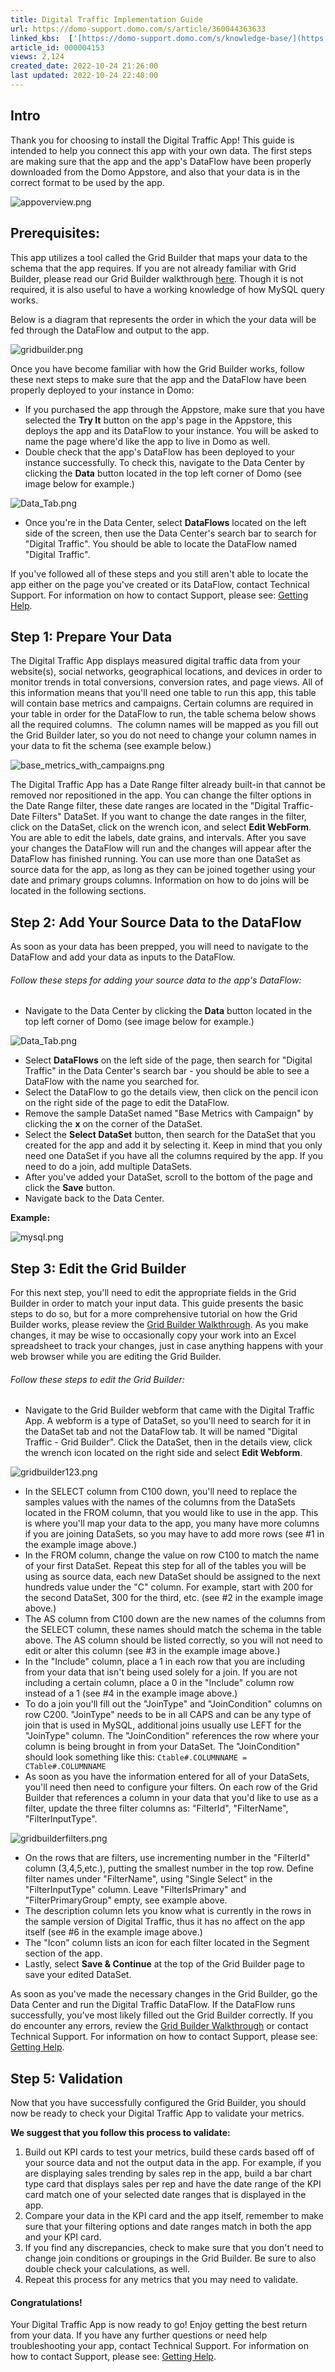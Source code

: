 ```yaml
---
title: Digital Traffic Implementation Guide
url: https://domo-support.domo.com/s/article/360044363633
linked_kbs:  ['[https://domo-support.domo.com/s/knowledge-base/](https://domo-support.domo.com/s/knowledge-base/)', '[https://domo-support.domo.com/s/](https://domo-support.domo.com/s/)', '[https://domo-support.domo.com/s/topic/0TO5w000000ZampGAC](https://domo-support.domo.com/s/topic/0TO5w000000ZampGAC)', '[https://domo-support.domo.com/s/topic/0TO5w000000Zan9GAC](https://domo-support.domo.com/s/topic/0TO5w000000Zan9GAC)', '[https://domo-support.domo.com/s/article/360042922874](https://domo-support.domo.com/s/article/360042922874)', '[https://domo-support.domo.com/s/article/360044363633](https://domo-support.domo.com/s/article/360044363633)', '[https://domo-support.domo.com/s/topic/0TO5w000000Zan9GAC/available-apps](https://domo-support.domo.com/s/topic/0TO5w000000Zan9GAC/available-apps)', '[https://domo-support.domo.com/s/article/360043429933](https://domo-support.domo.com/s/article/360043429933)', '[https://domo-support.domo.com/s/article/360043429953](https://domo-support.domo.com/s/article/360043429953)', '[https://domo-support.domo.com/s/article/360042925494](https://domo-support.domo.com/s/article/360042925494)', '[https://domo-support.domo.com/s/article/360043429913](https://domo-support.domo.com/s/article/360043429913)', '[https://domo-support.domo.com/s/article/4408174643607](https://domo-support.domo.com/s/article/4408174643607)', '[https://domo-support.domo.com/s/login/](https://domo-support.domo.com/s/login/)']
article_id: 000004153
views: 2,124
created_date: 2022-10-24 21:26:00
last updated: 2022-10-24 22:40:00
---
```




Intro
-----


Thank you for choosing to install the Digital Traffic App! This guide is intended to help you connect this app with your own data. The first steps are making sure that the app and the app's DataFlow have been properly downloaded from the Domo Appstore, and also that your data is in the correct format to be used by the app.


  
 ![appoverview.png](appoverview.png)


Prerequisites:
--------------


This app utilizes a tool called the Grid Builder that maps your data to the schema that the app requires. If you are not already familiar with Grid Builder, please read our Grid Builder walkthrough [here](https://developer.domo.com/docs/installation-guides/grid-builder-walkthrough). Though it is not required, it is also useful to have a working knowledge of how MySQL query works.


Below is a diagram that represents the order in which the your data will be fed through the DataFlow and output to the app.


![gridbuilder.png](gridbuilder.png)


  
 Once you have become familiar with how the Grid Builder works, follow these next steps to make sure that the app and the DataFlow have been properly deployed to your instance in Domo:


* If you purchased the app through the Appstore, make sure that you have selected the **Try It** button on the app's page in the Appstore, this deploys the app and its DataFlow to your instance. You will be asked to name the page where'd like the app to live in Domo as well.
* Double check that the app's DataFlow has been deployed to your instance successfully. To check this, navigate to the Data Center by clicking the **Data** button located in the top left corner of Domo (see image below for example.)  
   
 ![Data_Tab.png](Data_Tab.png)
* Once you're in the Data Center, select **DataFlows** located on the left side of the screen, then use the Data Center's search bar to search for "Digital Traffic". You should be able to locate the DataFlow named "Digital Traffic".


If you've followed all of these steps and you still aren't able to locate the app either on the page you've created or its DataFlow, contact Technical Support. For information on how to contact Support, please see: [Getting Help](/s/article/360042922874).


Step 1: Prepare Your Data
-------------------------


The Digital Traffic App displays measured digital traffic data from your website(s), social networks, geographical locations, and devices in order to monitor trends in total conversions, conversion rates, and page views. All of this information means that you'll need one table to run this app, this table will contain base metrics and campaigns. Certain columns are required in your table in order for the DataFlow to run, the table schema below shows all the required columns.  The column names will be mapped as you fill out the Grid Builder later, so you do not need to change your column names in your data to fit the schema (see example below.)


  
 ![base_metrics_with_campaigns.png](base_metrics_with_campaigns.png)






The Digital Traffic App has a Date Range filter already built-in that cannot be removed nor repositioned in the app. You can change the filter options in the Date Range filter, these date ranges are located in the "Digital Traffic- Date Filters" DataSet. If you want to change the date ranges in the filter, click on the DataSet, click on the wrench icon, and select **Edit WebForm**. You are able to edit the labels, date grains, and intervals. After you save your changes the DataFlow will run and the changes will appear after the DataFlow has finished running. You can use more than one DataSet as source data for the app, as long as they can be joined together using your date and primary groups columns. Information on how to do joins will be located in the following sections.



Step 2: Add Your Source Data to the DataFlow
--------------------------------------------


As soon as your data has been prepped, you will need to navigate to the DataFlow and add your data as inputs to the DataFlow.


###### Follow these steps for adding your source data to the app's DataFlow:


* Navigate to the Data Center by clicking the **Data** button located in the top left corner of Domo (see image below for example.)  
   
 ![Data_Tab.png](Data_Tab.png)
* Select **DataFlows** on the left side of the page, then search for "Digital Traffic" in the Data Center's search bar - you should be able to see a DataFlow with the name you searched for.
* Select the DataFlow to go the details view, then click on the pencil icon on the right side of the page to edit the DataFlow.
* Remove the sample DataSet named "Base Metrics with Campaign" by clicking the **x** on the corner of the DataSet.
* Select the **Select DataSet** button, then search for the DataSet that you created for the app and add it by selecting it. Keep in mind that you only need one DataSet if you have all the columns required by the app. If you need to do a join, add multiple DataSets.
* After you've added your DataSet, scroll to the bottom of the page and click the **Save** button.
* Navigate back to the Data Center.


**Example:**


  
 ![mysql.png](mysql.png)


Step 3: Edit the Grid Builder
-----------------------------


For this next step, you'll need to edit the appropriate fields in the Grid Builder in order to match your input data. This guide presents the basic steps to do so, but for a more comprehensive tutorial on how the Grid Builder works, please review the [Grid Builder Walkthrough](https://developer.domo.com/docs/installation-guides/grid-builder-walkthrough). As you make changes, it may be wise to occasionally copy your work into an Excel spreadsheet to track your changes, just in case anything happens with your web browser while you are editing the Grid Builder.


###### Follow these steps to edit the Grid Builder:


* Navigate to the Grid Builder webform that came with the Digital Traffic App. A webform is a type of DataSet, so you'll need to search for it in the DataSet tab and not the DataFlow tab. It will be named "Digital Traffic - Grid Builder". Click the DataSet, then in the details view, click the wrench icon located on the right side and select **Edit Webform**.


![gridbuilder123.png](gridbuilder123.png)


* In the SELECT column from C100 down, you'll need to replace the samples values with the names of the columns from the DataSets located in the FROM column, that you would like to use in the app. This is where you'll map your data to the app, you many have more columns if you are joining DataSets, so you may have to add more rows (see #1 in the example image above.)
* In the FROM column, change the value on row C100 to match the name of your first DataSet. Repeat this step for all of the tables you will be using as source data, each new DataSet should be assigned to the next hundreds value under the "C" column. For example, start with 200 for the second DataSet, 300 for the third, etc. (see #2 in the example image above.)
* The AS column from C100 down are the new names of the columns from the SELECT column, these names should match the schema in the table above. The AS column should be listed correctly, so you will not need to edit or alter this column (see #3 in the example image above.)
* In the "Include" column, place a 1 in each row that you are including from your data that isn't being used solely for a join. If you are not including a certain column, place a 0 in the "Include" column row instead of a 1 (see #4 in the example image above.)
* To do a join you'll fill out the "JoinType" and "JoinCondition" columns on row C200. "JoinType" needs to be in all CAPS and can be any type of join that is used in MySQL, additional joins usually use LEFT for the "JoinType" column. The "JoinCondition" references the row where your column is being brought in from your DataSet. The "JoinCondition" should look something like this: `Ctable#.COLUMNNAME = CTable#.COLUMNNAME`
* As soon as you have the information entered for all of your DataSets, you'll need then need to configure your filters. On each row of the Grid Builder that references a column in your data that you'd like to use as a filter, update the three filter columns as: "FilterId", "FilterName", "FilterInputType".


![gridbuilderfilters.png](gridbuilderfilters.png)


* On the rows that are filters, use incrementing number in the "FilterId" column (3,4,5,etc.), putting the smallest number in the top row. Define filter names under "FilterName", using "Single Select" in the "FilterInputType" column. Leave "FilterIsPrimary" and "FilterPrimaryGroup" empty, see example above.
* The description column lets you know what is currently in the rows in the sample version of Digital Traffic, thus it has no affect on the app itself (see #6 in the example image above.)
* The "Icon" column lists an icon for each filter located in the Segment section of the app.
* Lastly, select **Save & Continue** at the top of the Grid Builder page to save your edited DataSet.


As soon as you've made the necessary changes in the Grid Builder, go the Data Center and run the Digital Traffic DataFlow. If the DataFlow runs successfully, you've most likely filled out the Grid Builder correctly. If you do encounter any errors, review the [Grid Builder Walkthrough](https://developer.domo.com/docs/installation-guides/grid-builder-walkthrough) or contact Technical Support. For information on how to contact Support, please see: [Getting Help](/s/article/360042922874).


Step 5: Validation
------------------


Now that you have successfully configured the Grid Builder, you should now be ready to check your Digital Traffic App to validate your metrics.


**We suggest that you follow this process to validate:**


1. Build out KPI cards to test your metrics, build these cards based off of your source data and not the output data in the app. For example, if you are displaying sales trending by sales rep in the app, build a bar chart type card that displays sales per rep and have the date range of the KPI card match one of your selected date ranges that is displayed in the app.
2. Compare your data in the KPI card and the app itself, remember to make sure that your filtering options and date ranges match in both the app and your KPI card.
3. If you find any discrepancies, check to make sure that you don't need to change join conditions or groupings in the Grid Builder. Be sure to also double check your calculations, as well.
4. Repeat this process for any metrics that you may need to validate.


#### Congratulations!


Your Digital Traffic App is now ready to go! Enjoy getting the best return from your data. If you have any further questions or need help troubleshooting your app, contact Technical Support. For information on how to contact Support, please see: [Getting Help](/s/article/360042922874).

